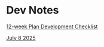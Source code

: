 # Dev Notes
[12-week Plan Development Checklist](data/12-week-dev-plan-checklist.md)

[July 8 2025](2025-07-08.md)
